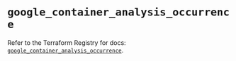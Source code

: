 # `google_container_analysis_occurrence`

Refer to the Terraform Registry for docs: [`google_container_analysis_occurrence`](https://registry.terraform.io/providers/hashicorp/google/6.28.0/docs/resources/container_analysis_occurrence).
